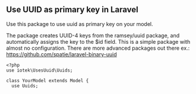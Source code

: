 ## Use UUID as primary key in Laravel

Use this package to use uuid as primary key on your model.

The package creates UUID-4 keys from the ramsey/uuid package, and automatically assigns the key to the $id field.
This is a simple package with almost no configuration. There are more advanced packages out there ex.: https://github.com/spatie/laravel-binary-uuid


```
<?php
use iotek\UsesUuid\Uuids;

class YourModel extends Model {
  use Uuids;
```
